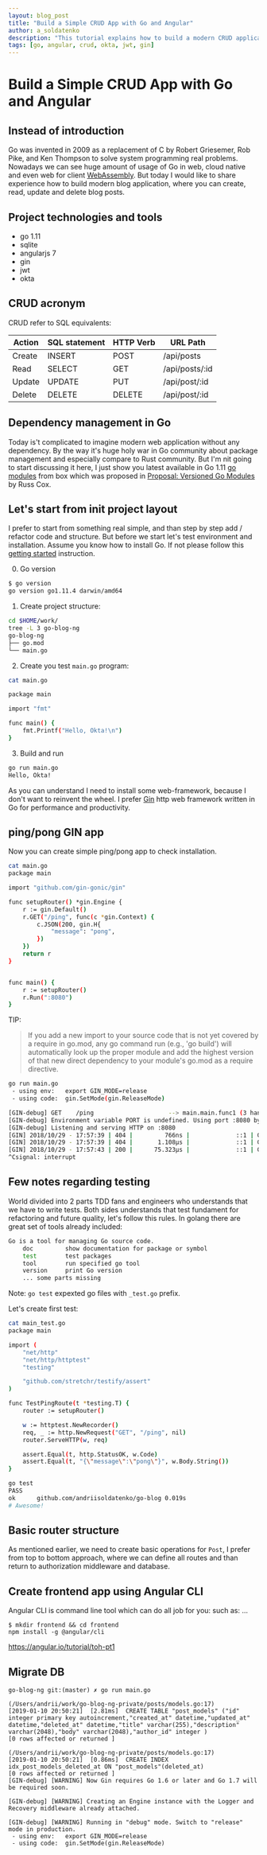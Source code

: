```yaml
---
layout: blog_post
title: "Build a Simple CRUD App with Go and Angular"
author: a_soldatenko
description: "This tutorial explains how to build a modern CRUD application with a Go as backend and an Angular frontend."
tags: [go, angular, crud, okta, jwt, gin]
---
```


# Build a Simple CRUD App with Go and Angular

## Instead of introduction

Go was invented in 2009 as a replacement of C by Robert Griesemer, Rob Pike, and Ken Thompson to solve system programming real problems. Nowadays we can see huge amount of usage of Go in web, cloud native and even web for client [WebAssembly](https://github.com/golang/go/wiki/WebAssembly#introduction). But today I would like to share experience how to build modern blog application, where you can create, read, update and delete blog posts.

## Project technologies and tools
- go 1.11
- sqlite
- angularjs 7
- gin
- jwt
- okta

## CRUD acronym

CRUD refer to SQL equivalents:

| Action        | SQL statement | HTTP Verb | URL Path       |
| ------------- |---------------| ----------|----------------|
| Create        | INSERT        | POST      | /api/posts      |
| Read          | SELECT        | GET       | /api/posts/:id |
| Update        | UPDATE        | PUT       | /api/post/:id   |
| Delete        | DELETE        | DELETE    | /api/post/:id  |


## Dependency management in Go

Today is't complicated to imagine modern web application without any dependency. By the way it's huge holy war in Go community
about package management and especially compare to Rust community. But I'm nit going to start discussing it here, I just
show you latest available in Go 1.11 [go modules](https://github.com/golang/go/wiki/Modules) from box which was proposed
in [Proposal: Versioned Go Modules](https://go.googlesource.com/proposal/+/master/design/24301-versioned-go.md)
by Russ Cox.


## Let's start from init project layout

I prefer to start from something real simple, and than step by step add / refactor code and structure.
But before we start let's test environment and installation. Assume you know how to install Go. If not please follow
this [getting started](https://golang.org/doc/install) instruction.

0. Go version

```bash
$ go version
go version go1.11.4 darwin/amd64
```

1. Create project structure:

```bash
cd $HOME/work/
tree -L 3 go-blog-ng
go-blog-ng
├── go.mod
└── main.go
```

2. Create you test `main.go` program:

```bash
cat main.go

package main

import "fmt"

func main() {
	fmt.Printf("Hello, Okta!\n")
}
```

3. Build and run

```bash
go run main.go
Hello, Okta!
```

As you can understand I need to install some web-framework, because I don't want to reinvent the wheel.
I prefer [Gin](https://github.com/gin-gonic/gin) http web framework written in Go for performance and productivity.


## ping/pong GIN app

Now you can create simple ping/pong app to check installation.

```bash
cat main.go
package main

import "github.com/gin-gonic/gin"

func setupRouter() *gin.Engine {
	r := gin.Default()
	r.GET("/ping", func(c *gin.Context) {
		c.JSON(200, gin.H{
			"message": "pong",
		})
	})
	return r
}


func main() {
	r := setupRouter()
	r.Run(":8080")
}
```

TIP:

> If you add a new import to your source code that is not yet covered by a require in go.mod, any go command run
> (e.g., 'go build') will automatically look up the proper module and add the highest version of that new direct
> dependency to your module's go.mod as a require directive.

```bash
go run main.go
 - using env:	export GIN_MODE=release
 - using code:	gin.SetMode(gin.ReleaseMode)

[GIN-debug] GET    /ping                     --> main.main.func1 (3 handlers)
[GIN-debug] Environment variable PORT is undefined. Using port :8080 by default
[GIN-debug] Listening and serving HTTP on :8080
[GIN] 2018/10/29 - 17:57:39 | 404 |         766ns |             ::1 | GET      /
[GIN] 2018/10/29 - 17:57:39 | 404 |       1.108µs |             ::1 | GET      /favicon.ico
[GIN] 2018/10/29 - 17:57:43 | 200 |      75.323µs |             ::1 | GET      /ping
^Csignal: interrupt
```

## Few notes regarding testing

World divided into 2 parts TDD fans and engineers who understands that we have to write tests. Both sides
understands that test fundament for refactoring and future quality, let's follow this rules.
In golang there are great set of tools already included:
```bash
Go is a tool for managing Go source code.
	doc         show documentation for package or symbol
	test        test packages
	tool        run specified go tool
	version     print Go version
	... some parts missing
```
Note:
`go test` expexted go files with `_test.go` prefix.

Let's create first test:

```bash
cat main_test.go
package main

import (
	"net/http"
	"net/http/httptest"
	"testing"

	"github.com/stretchr/testify/assert"
)

func TestPingRoute(t *testing.T) {
	router := setupRouter()

	w := httptest.NewRecorder()
	req, _ := http.NewRequest("GET", "/ping", nil)
	router.ServeHTTP(w, req)

	assert.Equal(t, http.StatusOK, w.Code)
	assert.Equal(t, "{\"message\":\"pong\"}", w.Body.String())
}
```

```bash
go test
PASS
ok  	github.com/andriisoldatenko/go-blog	0.019s
# Awesome!
```

## Basic router structure

As mentioned earlier, we need to create basic operations for `Post`, I prefer from top to bottom approach,
where we can define all routes and than return to authorization middleware and database.

## Create frontend app using Angular CLI

Angular CLI is command line tool which can do all job for you: such as: ...

```
$ mkdir frontend && cd frontend
npm install -g @angular/cli
```

https://angular.io/tutorial/toh-pt1



## Migrate DB

```
go-blog-ng git:(master) ✗ go run main.go

(/Users/andrii/work/go-blog-ng-private/posts/models.go:17)
[2019-01-10 20:50:21]  [2.81ms]  CREATE TABLE "post_models" ("id" integer primary key autoincrement,"created_at" datetime,"updated_at" datetime,"deleted_at" datetime,"title" varchar(255),"description" varchar(2048),"body" varchar(2048),"author_id" integer )
[0 rows affected or returned ]

(/Users/andrii/work/go-blog-ng-private/posts/models.go:17)
[2019-01-10 20:50:21]  [0.86ms]  CREATE INDEX idx_post_models_deleted_at ON "post_models"(deleted_at)
[0 rows affected or returned ]
[GIN-debug] [WARNING] Now Gin requires Go 1.6 or later and Go 1.7 will be required soon.

[GIN-debug] [WARNING] Creating an Engine instance with the Logger and Recovery middleware already attached.

[GIN-debug] [WARNING] Running in "debug" mode. Switch to "release" mode in production.
 - using env:	export GIN_MODE=release
 - using code:	gin.SetMode(gin.ReleaseMode)
```